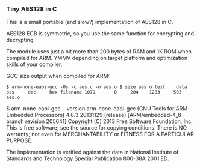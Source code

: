 ### Tiny AES128 in C

This is a small portable (and slow?) implementation of AES128 in C.

AES128 ECB is symmetric, so you use the same function for encrypting and decrypting.

The module uses just a bit more than 200 bytes of RAM and 1K ROM when compiled for ARM.
YMMV depending on target platform and optimization skills of your compiler.


GCC size output when compiled for ARM:

`
$ arm-none-eabi-gcc -Os -c aes.c -o aes.o
$ size aes.o
   text	   data	    bss	    dec	    hex	filename
   1079	      0	    204	   1283	    503	aes.o
`



$ arm-none-eabi-gcc --version
arm-none-eabi-gcc (GNU Tools for ARM Embedded Processors) 4.8.3 20131129 (release) [ARM/embedded-4_8-branch revision 205641]
Copyright (C) 2013 Free Software Foundation, Inc.
This is free software; see the source for copying conditions.  There is NO
warranty; not even for MERCHANTABILITY or FITNESS FOR A PARTICULAR PURPOSE.


The implementation is verified against the data in National Institute of Standards and Technology Special Publication 800-38A 2001 ED.
